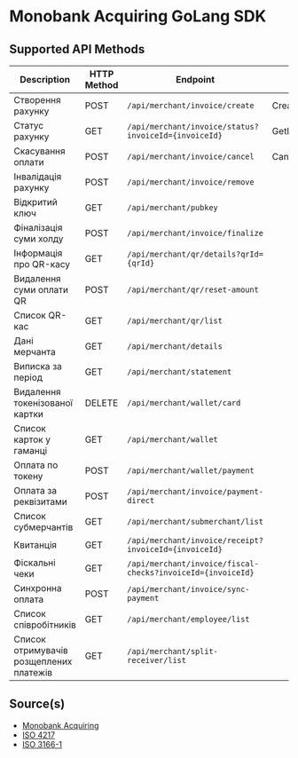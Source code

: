 Monobank Acquiring GoLang SDK
=============================

## Supported API Methods

| Description                             | HTTP Method | Endpoint                                                    | Function           |
|-----------------------------------------|-------------|-------------------------------------------------------------|--------------------|
| Створення рахунку                       | POST        | `/api/merchant/invoice/create`                              | CreateInvoice()    |
| Статус рахунку                          | GET         | `/api/merchant/invoice/status?invoiceId={invoiceId}`        | GetInvoiceStatus() |
| Скасування оплати                       | POST        | `/api/merchant/invoice/cancel`                              | CancelInvoice()    |
| Інвалідація рахунку                     | POST        | `/api/merchant/invoice/remove`                              |                    |
| Відкритий ключ                          | GET         | `/api/merchant/pubkey`                                      |                    |
| Фіналізація суми холду                  | POST        | `/api/merchant/invoice/finalize`                            |                    |
| Інформація про QR-касу                  | GET         | `/api/merchant/qr/details?qrId={qrId}`                      |                    |
| Видалення суми оплати QR                | POST        | `/api/merchant/qr/reset-amount`                             |                    |
| Список QR-кас                           | GET         | `/api/merchant/qr/list`                                     |                    | 
| Дані мерчанта                           | GET         | `/api/merchant/details`                                     |                    |
| Виписка за період                       | GET         | `/api/merchant/statement`                                   |                    |
| Видалення токенізованої картки          | DELETE      | `/api/merchant/wallet/card`                                 |                    |
| Список карток у гаманці                 | GET         | `/api/merchant/wallet`                                      |                    |
| Оплата по токену                        | POST        | `/api/merchant/wallet/payment`                              |                    |
| Оплата за реквізитами                   | POST        | `/api/merchant/invoice/payment-direct`                      |                    |
| Список субмерчантів                     | GET         | `/api/merchant/submerchant/list`                            |                    |
| Квитанція                               | GET         | `/api/merchant/invoice/receipt?invoiceId={invoiceId}`       |                    |
| Фіскальні чеки                          | GET         | `/api/merchant/invoice/fiscal-checks?invoiceId={invoiceId}` |                    |
| Синхронна оплата                        | POST        | `/api/merchant/invoice/sync-payment`                        |                    |
| Список співробітників                   | GET         | `/api/merchant/employee/list`                               |                    |
| Список отримувачів розщеплених платежів | GET         | `/api/merchant/split-receiver/list`                         |                    |

## Source(s)

* [Monobank Acquiring](https://monobank.ua/api-docs)
* [ISO 4217](https://www.iso.org/iso-4217-currency-codes.html)
* [ISO 3166-1](https://www.iso.org/iso-3166-country-codes.html)